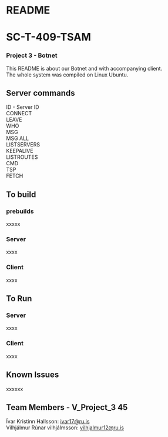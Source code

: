 # README
# SC-T-409-TSAM
### Project 3 - Botnet
This README is about our Botnet and with accompanying client.  
The whole system was compiled on Linux Ubuntu.

## Server commands  
ID - Server ID  
CONNECT  
LEAVE  
WHO  
MSG  
MSG ALL  
LISTSERVERS  
KEEPALIVE  
LISTROUTES  
CMD  
TSP  
FETCH  

## To build
### prebuilds
xxxxx
### Server  
xxxx  
### Client  
xxxx
## To Run  
### Server
xxxx
### Client
xxxx


## Known Issues
xxxxxx

## Team Members - V_Project_3 45
Ívar Kristinn Hallsson: ivar17@ru.is  
Vilhjálmur Rúnar vilhjálmsson: vilhjalmur12@ru.is  

